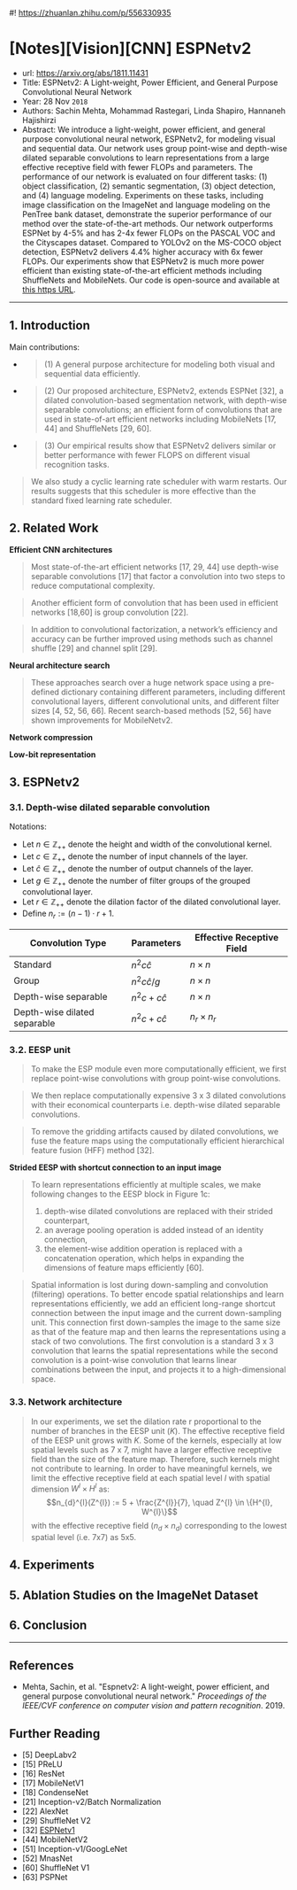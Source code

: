 #! https://zhuanlan.zhihu.com/p/556330935
# [Notes][Vision][CNN] ESPNetv2

* url: https://arxiv.org/abs/1811.11431
* Title: ESPNetv2: A Light-weight, Power Efficient, and General Purpose Convolutional Neural Network
* Year: 28 Nov `2018`
* Authors: Sachin Mehta, Mohammad Rastegari, Linda Shapiro, Hannaneh Hajishirzi
* Abstract: We introduce a light-weight, power efficient, and general purpose convolutional neural network, ESPNetv2, for modeling visual and sequential data. Our network uses group point-wise and depth-wise dilated separable convolutions to learn representations from a large effective receptive field with fewer FLOPs and parameters. The performance of our network is evaluated on four different tasks: (1) object classification, (2) semantic segmentation, (3) object detection, and (4) language modeling. Experiments on these tasks, including image classification on the ImageNet and language modeling on the PenTree bank dataset, demonstrate the superior performance of our method over the state-of-the-art methods. Our network outperforms ESPNet by 4-5% and has 2-4x fewer FLOPs on the PASCAL VOC and the Cityscapes dataset. Compared to YOLOv2 on the MS-COCO object detection, ESPNetv2 delivers 4.4% higher accuracy with 6x fewer FLOPs. Our experiments show that ESPNetv2 is much more power efficient than existing state-of-the-art efficient methods including ShuffleNets and MobileNets. Our code is open-source and available at [this https URL](https://github.com/sacmehta/ESPNetv2).

----------------------------------------------------------------------------------------------------

## 1. Introduction

Main contributions:
* > (1) A general purpose architecture for modeling both visual and sequential data efficiently.
* > (2) Our proposed architecture, ESPNetv2, extends ESPNet [32], a dilated convolution-based segmentation network, with depth-wise separable convolutions; an efficient form of convolutions that are used in state-of-art efficient networks including MobileNets [17, 44] and ShuffleNets [29, 60]. 
* > (3) Our empirical results show that ESPNetv2 delivers similar or better performance with fewer FLOPS on different visual recognition tasks.

> We also study a cyclic learning rate scheduler with warm restarts. Our results suggests that this scheduler is more effective than the standard fixed learning rate scheduler.

## 2. Related Work

**Efficient CNN architectures**

> Most state-of-the-art efficient networks [17, 29, 44] use depth-wise separable convolutions [17] that factor a convolution into two steps to reduce computational complexity.

>  Another efficient form of convolution that has been used in efficient networks [18,60] is group convolution [22].

> In addition to convolutional factorization, a network’s efficiency and accuracy can be further improved using methods such as channel shuffle [29] and channel split [29].

**Neural architecture search**

> These approaches search over a huge network space using a pre-defined dictionary containing different parameters, including different convolutional layers, different convolutional units, and different filter sizes [4, 52, 56, 66]. Recent search-based methods [52, 56] have shown improvements for MobileNetv2. 

**Network compression**

**Low-bit representation**

## 3. ESPNetv2

### 3.1. Depth-wise dilated separable convolution

Notations:
* Let $n \in \mathbb{Z}_{++}$ denote the height and width of the convolutional kernel.
* Let $c \in \mathbb{Z}_{++}$ denote the number of input channels of the layer.
* Let $\hat{c} \in \mathbb{Z}_{++}$ denote the number of output channels of the layer.
* Let $g \in \mathbb{Z}_{++}$ denote the number of filter groups of the grouped convolutional layer.
* Let $r \in \mathbb{Z}_{++}$ denote the dilation factor of the dilated convolutional layer.
* Define $n_{r} := (n-1) \cdot r + 1$.

| Convolution Type             | Parameters          | Effective Receptive Field |
|------------------------------|---------------------|---------------------------|
| Standard                     | $n^{2}c\hat{c}$     | $n \times n$              |
| Group                        | $n^{2}c\hat{c}/g$   | $n \times n$              |
| Depth-wise separable         | $n^{2}c + c\hat{c}$ | $n \times n$              |
| Depth-wise dilated separable | $n^{2}c + c\hat{c}$ | $n_{r} \times n_{r}$      |

### 3.2. EESP unit

> To make the ESP module even more computationally efficient, we first replace point-wise convolutions with group point-wise convolutions.

> We then replace computationally expensive 3 x 3 dilated convolutions with their economical counterparts i.e. depth-wise dilated separable convolutions.

> To remove the gridding artifacts caused by dilated convolutions, we fuse the feature maps using the computationally efficient hierarchical feature fusion (HFF) method [32].

**Strided EESP with shortcut connection to an input image**

> To learn representations efficiently at multiple scales, we make following changes to the EESP block in Figure 1c:
> 1. depth-wise dilated convolutions are replaced with their strided counterpart,
> 2. an average pooling operation is added instead of an identity connection,
> 3. the element-wise addition operation is replaced with a concatenation operation, which helps in expanding the dimensions of feature maps efficiently [60].

> Spatial information is lost during down-sampling and convolution (filtering) operations. To better encode spatial relationships and learn representations efficiently, we add an efficient long-range shortcut connection between the input image and the current down-sampling unit. This connection first down-samples the image to the same size as that of the feature map and then learns the representations using a stack of two convolutions. The first convolution is a standard 3 x 3 convolution that learns the spatial representations while the second convolution is a point-wise convolution that learns linear combinations between the input, and projects it to a high-dimensional space.

### 3.3. Network architecture

> In our experiments, we set the dilation rate r proportional to the number of branches in the EESP unit ($K$). The effective receptive field of the EESP unit grows with $K$. Some of the kernels, especially at low spatial levels such as 7 x 7, might have a larger effective receptive field than the size of the feature map. Therefore, such kernels might not contribute to learning. In order to have meaningful kernels, we limit the effective receptive field at each spatial level $l$ with spatial dimension $W^{l} \times H^{l}$ as:
$$n_{d}^{l}(Z^{l}) := 5 + \frac{Z^{l}}{7}, \quad Z^{l} \in \{H^{l}, W^{l}\}$$
> with the effective receptive field $(n_{d} \times n_{d})$ corresponding to the lowest spatial level (i.e. 7x7) as 5x5.

## 4. Experiments

## 5. Ablation Studies on the ImageNet Dataset

## 6. Conclusion

----------------------------------------------------------------------------------------------------

## References

* Mehta, Sachin, et al. "Espnetv2: A light-weight, power efficient, and general purpose convolutional neural network." *Proceedings of the IEEE/CVF conference on computer vision and pattern recognition*. 2019.

## Further Reading

* [5] DeepLabv2
* [15] PReLU
* [16] ResNet
* [17] MobileNetV1
* [18] CondenseNet
* [21] Inception-v2/Batch Normalization
* [22] AlexNet
* [29] ShuffleNet V2
* [32] [ESPNetv1](https://zhuanlan.zhihu.com/p/556122258)
* [44] MobileNetV2
* [51] Inception-v1/GoogLeNet
* [52] MnasNet
* [60] ShuffleNet V1
* [63] PSPNet
